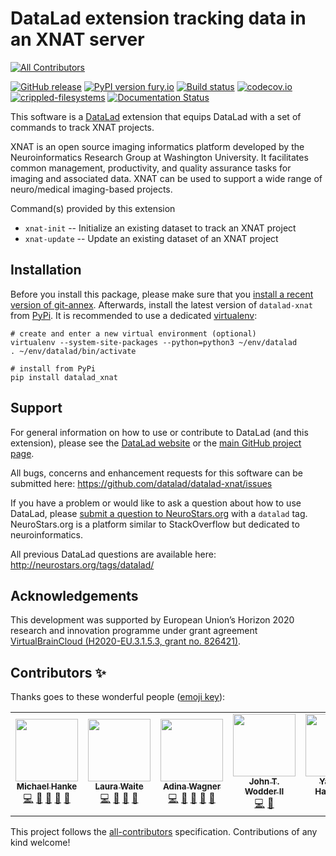 # DataLad extension tracking data in an XNAT server
<!-- ALL-CONTRIBUTORS-BADGE:START - Do not remove or modify this section -->
[![All Contributors](https://img.shields.io/badge/all_contributors-6-orange.svg?style=flat-square)](#contributors-)
<!-- ALL-CONTRIBUTORS-BADGE:END -->

[![GitHub release](https://img.shields.io/github/release/datalad/datalad-xnat.svg)](https://GitHub.com/datalad/datalad-xnat/releases/) [![PyPI version fury.io](https://badge.fury.io/py/datalad-xnat.svg)](https://pypi.python.org/pypi/datalad-xnat/) [![Build status](https://ci.appveyor.com/api/projects/status/7pug8bjjgdcvsfn7/branch/master?svg=true)](https://ci.appveyor.com/project/mih/datalad-xnat/branch/master) [![codecov.io](https://codecov.io/github/datalad/datalad-xnat/coverage.svg?branch=master)](https://codecov.io/github/datalad/datalad-xnat?branch=master) [![crippled-filesystems](https://github.com/datalad/datalad-xnat/workflows/crippled-filesystems/badge.svg)](https://github.com/datalad/datalad-xnat/actions?query=workflow%3Acrippled-filesystems)
[![Documentation Status](https://readthedocs.org/projects/datalad-xnat/badge/?version=latest)](http://docs.datalad.org/projects/datalad-xnat/en/latest/?badge=latest)


This software is a [DataLad](http://datalad.org) extension that equips DataLad
with a set of commands to track XNAT projects.

XNAT is an open source imaging informatics platform developed by the
Neuroinformatics Research Group at Washington University. It facilitates common
management, productivity, and quality assurance tasks for imaging and
associated data. XNAT can be used to support a wide range of neuro/medical
imaging-based projects.

Command(s) provided by this extension

- `xnat-init` -- Initialize an existing dataset to track an XNAT project
- `xnat-update` -- Update an existing dataset of an XNAT project


## Installation

Before you install this package, please make sure that you [install a recent
version of git-annex](https://git-annex.branchable.com/install).  Afterwards,
install the latest version of `datalad-xnat` from
[PyPi](https://pypi.org/project/datalad-xnat). It is recommended to use
a dedicated [virtualenv](https://virtualenv.pypa.io):

    # create and enter a new virtual environment (optional)
    virtualenv --system-site-packages --python=python3 ~/env/datalad
    . ~/env/datalad/bin/activate

    # install from PyPi
    pip install datalad_xnat


## Support

For general information on how to use or contribute to DataLad (and this
extension), please see the [DataLad website](http://datalad.org) or the
[main GitHub project page](http://datalad.org).

All bugs, concerns and enhancement requests for this software can be submitted here:
https://github.com/datalad/datalad-xnat/issues

If you have a problem or would like to ask a question about how to use DataLad,
please [submit a question to
NeuroStars.org](https://neurostars.org/tags/datalad) with a ``datalad`` tag.
NeuroStars.org is a platform similar to StackOverflow but dedicated to
neuroinformatics.

All previous DataLad questions are available here:
http://neurostars.org/tags/datalad/


## Acknowledgements

This development was supported by European Union’s Horizon 2020 research and
innovation programme under grant agreement [VirtualBrainCloud
(H2020-EU.3.1.5.3, grant no.
826421)](https://cordis.europa.eu/project/id/826421).

## Contributors ✨

Thanks goes to these wonderful people ([emoji key](https://allcontributors.org/docs/en/emoji-key)):

<!-- ALL-CONTRIBUTORS-LIST:START - Do not remove or modify this section -->
<!-- prettier-ignore-start -->
<!-- markdownlint-disable -->
<table>
  <tr>
    <td align="center"><a href="http://psychoinformatics.de"><img src="https://avatars.githubusercontent.com/u/136479?v=4?s=100" width="100px;" alt=""/><br /><sub><b>Michael Hanke</b></sub></a><br /><a href="https://github.com/datalad/datalad-xnat/commits?author=mih" title="Code">💻</a> <a href="https://github.com/datalad/datalad-xnat/issues?q=author%3Amih" title="Bug reports">🐛</a> <a href="https://github.com/datalad/datalad-xnat/commits?author=mih" title="Documentation">📖</a> <a href="#ideas-mih" title="Ideas, Planning, & Feedback">🤔</a> <a href="#maintenance-mih" title="Maintenance">🚧</a></td>
    <td align="center"><a href="https://github.com/loj"><img src="https://avatars.githubusercontent.com/u/15157717?v=4?s=100" width="100px;" alt=""/><br /><sub><b>Laura Waite</b></sub></a><br /><a href="https://github.com/datalad/datalad-xnat/commits?author=loj" title="Code">💻</a> <a href="https://github.com/datalad/datalad-xnat/issues?q=author%3Aloj" title="Bug reports">🐛</a> <a href="#ideas-loj" title="Ideas, Planning, & Feedback">🤔</a> <a href="#maintenance-loj" title="Maintenance">🚧</a></td>
    <td align="center"><a href="http://www.adina-wagner.com"><img src="https://avatars.githubusercontent.com/u/29738718?v=4?s=100" width="100px;" alt=""/><br /><sub><b>Adina Wagner</b></sub></a><br /><a href="https://github.com/datalad/datalad-xnat/commits?author=adswa" title="Code">💻</a> <a href="https://github.com/datalad/datalad-xnat/issues?q=author%3Aadswa" title="Bug reports">🐛</a> <a href="https://github.com/datalad/datalad-xnat/commits?author=adswa" title="Documentation">📖</a> <a href="#ideas-adswa" title="Ideas, Planning, & Feedback">🤔</a> <a href="#maintenance-adswa" title="Maintenance">🚧</a></td>
    <td align="center"><a href="https://github.com/jwodder"><img src="https://avatars.githubusercontent.com/u/98207?v=4?s=100" width="100px;" alt=""/><br /><sub><b>John T. Wodder II</b></sub></a><br /><a href="https://github.com/datalad/datalad-xnat/commits?author=jwodder" title="Code">💻</a> <a href="#ideas-jwodder" title="Ideas, Planning, & Feedback">🤔</a></td>
    <td align="center"><a href="http://www.onerussian.com"><img src="https://avatars.githubusercontent.com/u/39889?v=4?s=100" width="100px;" alt=""/><br /><sub><b>Yaroslav Halchenko</b></sub></a><br /><a href="https://github.com/datalad/datalad-xnat/commits?author=yarikoptic" title="Code">💻</a></td>
    <td align="center"><a href="https://github.com/JanviRaina"><img src="https://avatars.githubusercontent.com/u/50794649?v=4?s=100" width="100px;" alt=""/><br /><sub><b>Janvi Raina</b></sub></a><br /><a href="https://github.com/datalad/datalad-xnat/commits?author=JanviRaina" title="Documentation">📖</a></td>
  </tr>
</table>

<!-- markdownlint-restore -->
<!-- prettier-ignore-end -->

<!-- ALL-CONTRIBUTORS-LIST:END -->

This project follows the [all-contributors](https://github.com/all-contributors/all-contributors) specification. Contributions of any kind welcome!